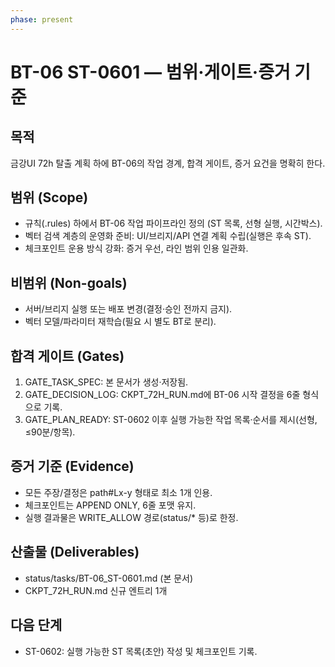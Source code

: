 ```yaml
---
phase: present
---
```


# BT-06 ST-0601 — 범위·게이트·증거 기준

## 목적
금강UI 72h 탈출 계획 하에 BT-06의 작업 경계, 합격 게이트, 증거 요건을 명확히 한다.

## 범위 (Scope)
- 규칙(.rules) 하에서 BT-06 작업 파이프라인 정의 (ST 목록, 선형 실행, 시간박스).
- 벡터 검색 계층의 운영화 준비: UI/브리지/API 연결 계획 수립(실행은 후속 ST).
- 체크포인트 운용 방식 강화: 증거 우선, 라인 범위 인용 일관화.

## 비범위 (Non-goals)
- 서버/브리지 실행 또는 배포 변경(결정·승인 전까지 금지).
- 벡터 모델/파라미터 재학습(필요 시 별도 BT로 분리).

## 합격 게이트 (Gates)
1) GATE_TASK_SPEC: 본 문서가 생성·저장됨.
2) GATE_DECISION_LOG: CKPT_72H_RUN.md에 BT-06 시작 결정을 6줄 형식으로 기록.
3) GATE_PLAN_READY: ST-0602 이후 실행 가능한 작업 목록·순서를 제시(선형, ≤90분/항목).

## 증거 기준 (Evidence)
- 모든 주장/결정은 path#Lx-y 형태로 최소 1개 인용.
- 체크포인트는 APPEND ONLY, 6줄 포맷 유지.
- 실행 결과물은 WRITE_ALLOW 경로(status/* 등)로 한정.

## 산출물 (Deliverables)
- status/tasks/BT-06_ST-0601.md (본 문서)
- CKPT_72H_RUN.md 신규 엔트리 1개

## 다음 단계
- ST-0602: 실행 가능한 ST 목록(초안) 작성 및 체크포인트 기록.
